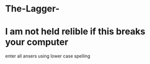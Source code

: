 # The-Lagger-
# I am not held relible if this breaks your computer
enter all ansers using lower case spelling 
